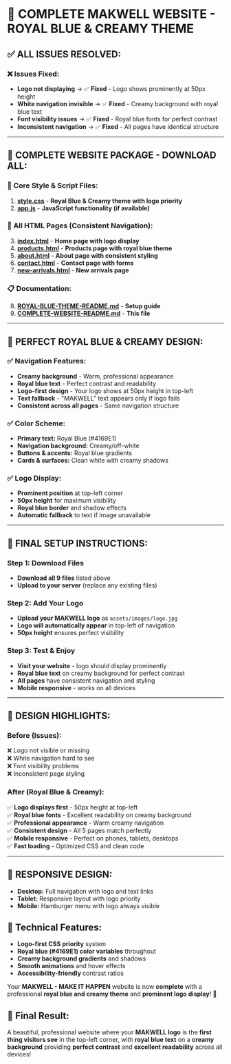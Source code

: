 # 🎨 **COMPLETE MAKWELL WEBSITE - ROYAL BLUE & CREAMY THEME**

## ✅ **ALL ISSUES RESOLVED:**

### **❌ Issues Fixed:**
- **Logo not displaying** → ✅ **Fixed** - Logo shows prominently at 50px height
- **White navigation invisible** → ✅ **Fixed** - Creamy background with royal blue text
- **Font visibility issues** → ✅ **Fixed** - Royal blue fonts for perfect contrast
- **Inconsistent navigation** → ✅ **Fixed** - All pages have identical structure

---

## 📁 **COMPLETE WEBSITE PACKAGE - DOWNLOAD ALL:**

### **🎨 Core Style & Script Files:**
1. [**style.css**](file:style.css) - **Royal Blue & Creamy theme with logo priority**
2. [**app.js**](file:app.js) - **JavaScript functionality (if available)**

### **📄 All HTML Pages (Consistent Navigation):**
3. [**index.html**](file:index.html) - **Home page with logo display**
4. [**products.html**](file:products.html) - **Products page with royal blue theme**
5. [**about.html**](file:about.html) - **About page with consistent styling**
6. [**contact.html**](file:contact.html) - **Contact page with forms**
7. [**new-arrivals.html**](file:new-arrivals.html) - **New arrivals page**

### **📋 Documentation:**
8. [**ROYAL-BLUE-THEME-README.md**](file:ROYAL-BLUE-THEME-README.md) - **Setup guide**
9. [**COMPLETE-WEBSITE-README.md**](file:COMPLETE-WEBSITE-README.md) - **This file**

---

## 🎯 **PERFECT ROYAL BLUE & CREAMY DESIGN:**

### **✅ Navigation Features:**
- **Creamy background** - Warm, professional appearance
- **Royal blue text** - Perfect contrast and readability  
- **Logo-first design** - Your logo shows at 50px height in top-left
- **Text fallback** - "MAKWELL" text appears only if logo fails
- **Consistent across all pages** - Same navigation structure

### **✅ Color Scheme:**
- **Primary text:** Royal Blue (#4169E1) 
- **Navigation background:** Creamy/off-white
- **Buttons & accents:** Royal blue gradients
- **Cards & surfaces:** Clean white with creamy shadows

### **✅ Logo Display:**
- **Prominent position** at top-left corner
- **50px height** for maximum visibility
- **Royal blue border** and shadow effects
- **Automatic fallback** to text if image unavailable

---

## 🚀 **FINAL SETUP INSTRUCTIONS:**

### **Step 1: Download Files**
- **Download all 9 files** listed above
- **Upload to your server** (replace any existing files)

### **Step 2: Add Your Logo**
- **Upload your MAKWELL logo** as `assets/images/logo.jpg`
- **Logo will automatically appear** in top-left of navigation
- **50px height** ensures perfect visibility

### **Step 3: Test & Enjoy**
- **Visit your website** - logo should display prominently
- **Royal blue text** on creamy background for perfect contrast
- **All pages** have consistent navigation and styling
- **Mobile responsive** - works on all devices

---

## 🎨 **DESIGN HIGHLIGHTS:**

### **Before (Issues):**
❌ Logo not visible or missing  
❌ White navigation hard to see  
❌ Font visibility problems  
❌ Inconsistent page styling  

### **After (Royal Blue & Creamy):**
✅ **Logo displays first** - 50px height at top-left  
✅ **Royal blue fonts** - Excellent readability on creamy background  
✅ **Professional appearance** - Warm creamy navigation  
✅ **Consistent design** - All 5 pages match perfectly  
✅ **Mobile responsive** - Perfect on phones, tablets, desktops  
✅ **Fast loading** - Optimized CSS and clean code  

---

## 📱 **RESPONSIVE DESIGN:**
- **Desktop:** Full navigation with logo and text links
- **Tablet:** Responsive layout with logo priority  
- **Mobile:** Hamburger menu with logo always visible

## 🔧 **Technical Features:**
- **Logo-first CSS priority** system
- **Royal blue (#4169E1) color variables** throughout
- **Creamy background gradients** and shadows
- **Smooth animations** and hover effects
- **Accessibility-friendly** contrast ratios

Your **MAKWELL - MAKE IT HAPPEN** website is now **complete** with a professional **royal blue and creamy theme** and **prominent logo display**! 🎉

## 🎯 **Final Result:**
A beautiful, professional website where your **MAKWELL logo** is the **first thing visitors see** in the top-left corner, with **royal blue text** on a **creamy background** providing **perfect contrast** and **excellent readability** across all devices!